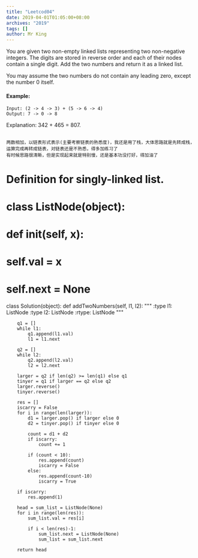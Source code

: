 ```yaml
---
title: "Leetcod04"
date: 2019-04-01T01:05:00+08:00
archives: "2019"
tags: []
author: Mr King
---
```


You are given two non-empty linked lists representing two non-negative integers. The digits are stored in reverse order and each of their nodes contain a single digit. Add the two numbers and return it as a linked list.

You may assume the two numbers do not contain any leading zero, except the number 0 itself.

#### Example:

```
Input: (2 -> 4 -> 3) + (5 -> 6 -> 4)
Output: 7 -> 0 -> 8
```

Explanation: 342 + 465 = 807.
```

两数相加，以链表形式表示(主要考察链表的熟悉度)，我还是用了栈，大体思路就是先转成栈，运算完成再转成链表，对链表还是不熟悉，得多加练习了
有时候思路很清晰，但是实现起来就是特别慢，还是基本功没打好，得加油了

```
# Definition for singly-linked list.
# class ListNode(object):
#     def __init__(self, x):
#         self.val = x
#         self.next = None

class Solution(object):
    def addTwoNumbers(self, l1, l2):
        """
        :type l1: ListNode
        :type l2: ListNode
        :rtype: ListNode
        """
        
        q1 = []
        while l1:
            q1.append(l1.val)
            l1 = l1.next

        q2 = []
        while l2:
            q2.append(l2.val)
            l2 = l2.next
        
        larger = q2 if len(q2) >= len(q1) else q1
        tinyer = q1 if larger == q2 else q2
        larger.reverse()
        tinyer.reverse()
        
        res = []
        iscarry = False
        for i in range(len(larger)):
            d1 = larger.pop() if larger else 0
            d2 = tinyer.pop() if tinyer else 0

            count = d1 + d2
            if iscarry:
                count += 1

            if (count < 10):
                res.append(count)
                iscarry = False
            else:
                res.append(count-10)
                iscarry = True
        
        if iscarry:
            res.append(1)
        
        head = sum_list = ListNode(None)
        for i in range(len(res)):
            sum_list.val = res[i]
            
            if i < len(res)-1:
                sum_list.next = ListNode(None)
                sum_list = sum_list.next

        return head
```